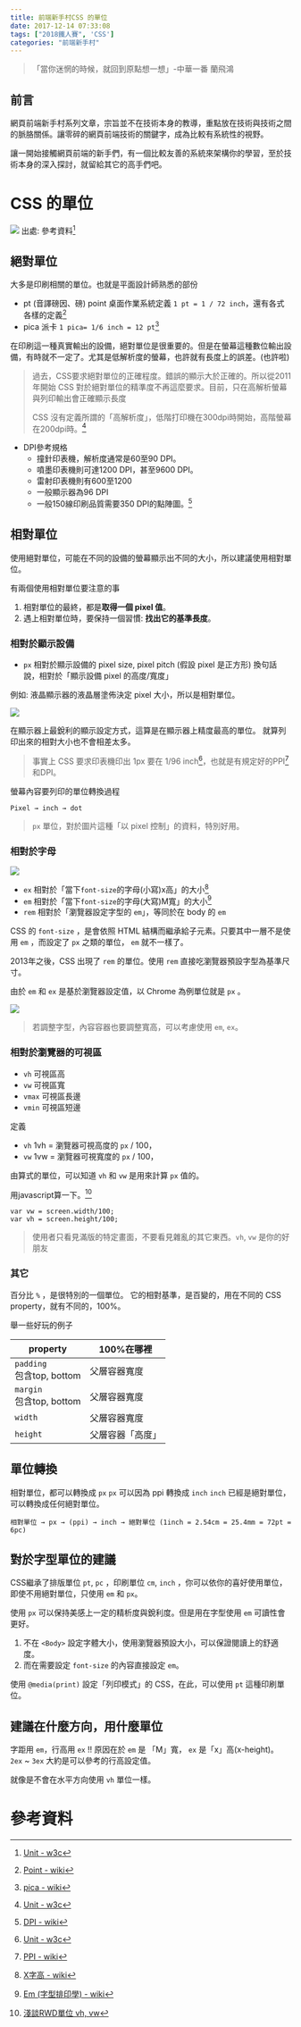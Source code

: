 ```yaml
---
title: 前端新手村CSS 的單位
date: 2017-12-14 07:33:08
tags: ["2018鐵人賽", 'CSS']
categories: "前端新手村"
---
```

> 「當你迷惘的時候，就回到原點想一想」-中華一番 蘭飛鴻

## 前言

網頁前端新手村系列文章，宗旨並不在技術本身的教導，重點放在技術與技術之間的脈胳關係。讓零碎的網頁前端技術的關鍵字，成為比較有系統性的視野。

讓一開始接觸網頁前端的新手們，有一個比較友善的系統來架構你的學習，至於技術本身的深入探討，就留給其它的高手們吧。

# CSS 的單位


![](https://i.imgur.com/gvFFAzO.png)
出處: 參考資料[^1]

## 絕對單位

大多是印刷相關的單位。也就是平面設計師熟悉的部份

- pt (音譯磅因、磅) point 桌面作業系統定義 `1 pt = 1 / 72 inch`，還有各式各樣的定義[^2]
- pica 派卡 `1 pica= 1/6 inch = 12 pt`[^3]

在印刷這一種真實輸出的設備，絕對單位是很重要的。但是在螢幕這種數位輸出設備，有時就不一定了。尤其是低解析度的螢幕，也許就有長度上的誤差。(也許啦)

> 過去，CSS要求絕對單位的正確程度。錯誤的顯示大於正確的。所以從2011年開始 CSS 對於絕對單位的精準度不再這麼要求。目前，只在高解析螢幕與列印輸出會正確顯示長度
>
> CSS 沒有定義所謂的「高解析度」，低階打印機在300dpi時開始，高階螢幕在200dpi時。[^1]


- DPI參考規格
    - 撞針印表機，解析度通常是60至90 DPI。
    - 噴墨印表機則可達1200 DPI，甚至9600 DPI。
    - 雷射印表機則有600至1200
    - 一般顯示器為96 DPI
    - 一般150線印刷品質需要350 DPI的點陣圖。[^4]

## 相對單位

使用絕對單位，可能在不同的設備的螢幕顯示出不同的大小，所以建議使用相對單位。

有兩個使用相對單位要注意的事
1. 相對單位的最終，都是**取得一個 pixel 值**。
2. 遇上相對單位時，要保持一個習慣: **找出它的基準長度**。

### 相對於顯示設備

- `px` 相對於顯示設備的 pixel size, pixel pitch (假設 pixel 是正方形)
換句話說，相對於「顯示設備 pixel 的高度/寬度」

例如: 液晶顯示器的液晶層塗佈決定 pixel 大小，所以是相對單位。

![](https://i.imgur.com/PZqixkJ.png)

在顯示器上最銳利的顯示設定方式，這算是在顯示器上精度最高的單位。
就算列印出來的相對大小也不會相差太多。


> 事實上 CSS 要求印表機印出 1px 要在 1/96 inch[^1]，也就是有規定好的PPI[^5]和DPI。

螢幕內容要列印的單位轉換過程

```
Pixel → inch → dot
```

> `px` 單位，對於圖片這種「以 pixel 控制」的資料，特別好用。

### 相對於字母

![](https://i.imgur.com/T4stPyL.png)

- `ex` 相對於「當下`font-size`的字母(小寫)x高」的大小[^6]
- `em` 相對於「當下`font-size`的字母(大寫)M寬」的大小[^7]
- `rem` 相對於「瀏覽器設定字型的 `em`」，等同於在 body 的 `em`


CSS 的 `font-size` ，是會依照 HTML 結構而繼承給子元素。只要其中一層不是使用 `em` ，而設定了 `px` 之類的單位， `em` 就不一樣了。

2013年之後，CSS 出現了 `rem` 的單位。使用 `rem` 直接吃瀏覽器預設字型為基準尺寸。

由於 `em` 和 `ex` 是基於瀏覽器設定值，以 Chrome 為例單位就是 `px` 。

![](https://i.imgur.com/6iqezop.png)

> 若調整字型，內容容器也要調整寬高，可以考慮使用 `em`, `ex`。

### 相對於瀏覽器的可視區

- `vh` 可視區高
- `vw` 可視區寬
- `vmax` 可視區長邊
- `vmin` 可視區短邊

定義

- `vh`
1vh = 瀏覽器可視高度的 `px` / 100，
- `vw`
1vw = 瀏覽器可視寬度的 `px` / 100，

由算式的單位，可以知道 `vh` 和 `vw` 是用來計算 `px` 值的。

用javascript算一下。[^8]

```javascript=
var vw = screen.width/100;
var vh = screen.height/100;
```

> 使用者只看見滿版的特定畫面，不要看見雜亂的其它東西。`vh`, `vw` 是你的好朋友

### 其它

百分比 `%` ，是很特別的一個單位。
它的相對基準，是百變的，用在不同的 CSS property，就有不同的，100%。

舉一些好玩的例子

|property| 100%在哪裡 |
|-|-|
|`padding`<br />包含top, bottom| 父層容器寬度|
|`margin`<br />包含top, bottom| 父層容器寬度|
|`width`|  父層容器寬度|
|`height`| 父層容器「高度」|



## 單位轉換

相對單位，都可以轉換成 `px`
`px` 可以因為 ppi 轉換成 `inch`
`inch` 已經是絕對單位，可以轉換成任何絕對單位。


```
相對單位 → px → (ppi) → inch → 絕對單位 (1inch = 2.54cm = 25.4mm = 72pt = 6pc)
```

## 對於字型單位的建議

CSS繼承了排版單位 `pt`, `pc` ，印刷單位 `cm`, `inch` ，你可以依你的喜好使用單位，即使不用絕對單位，只使用 `em` 和 `px`。

使用 `px` 可以保持美感上一定的精析度與銳利度。但是用在字型使用 `em` 可讀性會更好。

1. 不在 `<Body>` 設定字體大小，使用瀏覽器預設大小，可以保證閱讀上的舒適度。
2. 而在需要設定 `font-size` 的內容直接設定 `em`。

使用 `@media(print)` 設定「列印模式」的 CSS，在此，可以使用 `pt` 這種印刷單位。

## 建議在什麼方向，用什麼單位

字距用 `em`，行高用 `ex` !!
原因在於 `em` 是 「M」寬， `ex` 是「x」高(x-height)。
`2ex` ~ `3ex` 大約是可以參考的行高設定值。

就像是不會在水平方向使用 `vh` 單位一樣。


# 參考資料

[^1]: [Unit - w3c](https://www.w3.org/Style/Examples/007/units.en.html)
[^2]: [Point - wiki](https://goo.gl/wndddu)
[^3]: [pica - wiki](https://zh.wikipedia.org/wiki/%E6%B4%BE%E5%8D%A1)
[^4]: [DPI - wiki](https://zh.wikipedia.org/wiki/%E6%AF%8F%E8%8B%B1%E5%AF%B8%E7%82%B9%E6%95%B0)
[^5]: [PPI - wiki](https://zh.wikipedia.org/wiki/%E6%AF%8F%E8%8B%B1%E5%AF%B8%E5%83%8F%E7%B4%A0)
[^6]: [X字高 - wiki](https://zh.wikipedia.org/wiki/X%E5%AD%97%E9%AB%98)
[^7]: [Em (字型排印學) - wiki](https://goo.gl/wLMERU)
[^8]: [淺談RWD單位 vh, vw](https://dwatow.github.io/2017/06-29-for-designer-about-vh-vw/)
